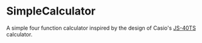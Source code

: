 # SimpleCalculator

A simple four function calculator inspired by the design of Casio's [JS-40TS](https://www.casio-intl.com/asia/en/calc/products/JS-40TS/) calculator.
